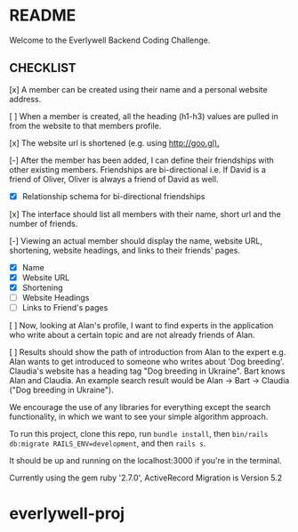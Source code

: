 # README

Welcome to the Everlywell Backend Coding Challenge.

## CHECKLIST

[x] A member can be created using their name and a personal website address.

[ ] When a member is created, all the heading (h1-h3) values are pulled in from the website to that members profile.

[x] The website url is shortened (e.g. using <http://goo.gl).>

[-] After the member has been added, I can define their friendships with other existing members. Friendships are bi-directional i.e. If David is a friend of Oliver, Oliver is always a friend of David as well.

- [x] Relationship schema for bi-directional friendships

[x] The interface should list all members with their name, short url and the number of friends.

[-] Viewing an actual member should display the name, website URL, shortening, website headings, and links to their friends' pages.

- [x] Name
- [x] Website URL
- [x] Shortening
- [ ] Website Headings
- [ ] Links to Friend's pages

[ ] Now, looking at Alan's profile, I want to find experts in the application who write about a certain topic and are not already friends of Alan.

[ ] Results should show the path of introduction from Alan to the expert e.g. Alan wants to get introduced to someone who writes about 'Dog breeding'. Claudia's website has a heading tag "Dog breeding in Ukraine". Bart knows Alan and Claudia. An example search result would be Alan -> Bart -> Claudia ("Dog breeding in Ukraine").

We encourage the use of any libraries for everything except the search functionality, in which we want to see your simple algorithm approach.

To run this project, clone this repo, run `bundle install`, then `bin/rails db:migrate RAILS_ENV=development`, and then `rails s`.

It should be up and running on the localhost:3000 if you're in the terminal.

Currently using the gem ruby '2.7.0', ActiveRecord Migration is Version 5.2

# everlywell-proj
